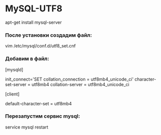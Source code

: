 # MySQL-UTF8

apt-get install mysql-server

### После установки создадим файл:

vim /etc/mysql/conf.d/utf8_set.cnf

### Добавим в файл:

[mysqld]

init_connect='SET collation_connection = utf8mb4_unicode_ci'
character-set-server = utf8mb4
collation-server = utf8mb4_unicode_ci

[client]

default-character-set = utf8mb4

### Перезапустим сервис mysql:

service mysql restart
